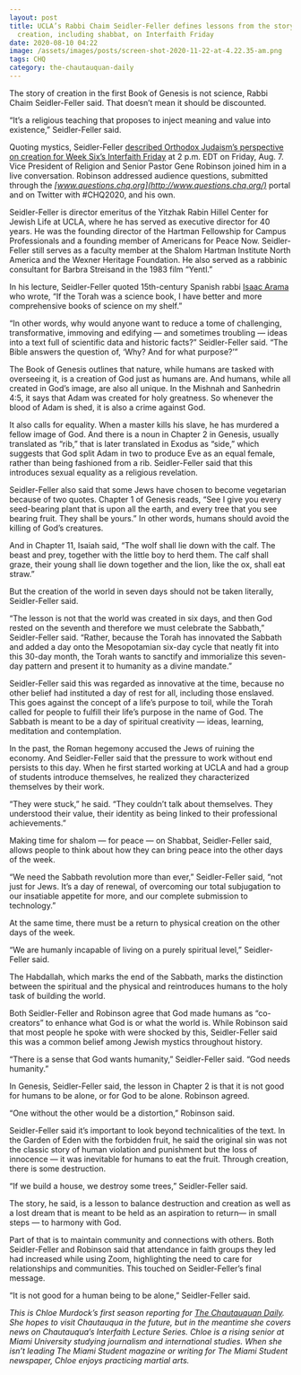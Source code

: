 ```yaml
---
layout: post
title: UCLA’s Rabbi Chaim Seidler-Feller defines lessons from the story of
  creation, including shabbat, on Interfaith Friday
date: 2020-08-10 04:22
image: /assets/images/posts/screen-shot-2020-11-22-at-4.22.35-am.png
tags: CHQ
category: the-chautauquan-daily
---
```

The story of creation in the first Book of Genesis is not science, Rabbi Chaim Seidler-Feller said. That doesn’t mean it should be discounted.

“It’s a religious teaching that proposes to inject meaning and value into existence,” Seidler-Feller said.

Quoting mystics, Seidler-Feller [described Orthodox Judaism’s perspective on creation for Week Six’s Interfaith Friday](https://assembly.chq.org/videos/interfaith-friday-orthodox-judaism) at 2 p.m. EDT on Friday, Aug. 7. Vice President of Religion and Senior Pastor Gene Robinson joined him in a live conversation. Robinson addressed audience questions, submitted through the *[www.questions.chq.org](http://www.questions.chq.org/)* portal and on Twitter with #CHQ2020, and his own.

Seidler-Feller is director emeritus of the Yitzhak Rabin Hillel Center for Jewish Life at UCLA, where he has served as executive director for 40 years. He was the founding director of the Hartman Fellowship for Campus Professionals and a founding member of Americans for Peace Now. Seidler-Feller still serves as a faculty member at the Shalom Hartman Institute North America and the Wexner Heritage Foundation. He also served as a rabbinic consultant for Barbra Streisand in the 1983 film “Yentl.”

In his lecture, Seidler-Feller quoted 15th-century Spanish rabbi [Isaac Arama](https://www.sefaria.org/person/Isaac%20ben%20Moses%20Arama) who wrote, “If the Torah was a science book, I have better and more comprehensive books of science on my shelf.”

“In other words, why would anyone want to reduce a tome of challenging, transformative, immoving and edifying — and sometimes troubling — ideas into a text full of scientific data and historic facts?” Seidler-Feller said. “The Bible answers the question of, ‘Why? And for what purpose?’”

The Book of Genesis outlines that nature, while humans are tasked with overseeing it, is a creation of God just as humans are. And humans, while all created in God’s image, are also all unique. In the Mishnah and Sanhedrin 4:5, it says that Adam was created for holy greatness. So whenever the blood of Adam is shed, it is also a crime against God.

It also calls for equality. When a master kills his slave, he has murdered a fellow image of God. And there is a noun in Chapter 2 in Genesis, usually translated as “rib,” that is later translated in Exodus as “side,” which suggests that God split Adam in two to produce Eve as an equal female, rather than being fashioned from a rib. Seidler-Feller said that this introduces sexual equality as a religious revelation.

Seidler-Feller also said that some Jews have chosen to become vegetarian because of two quotes. Chapter 1 of Genesis reads, “See I give you every seed-bearing plant that is upon all the earth, and every tree that you see bearing fruit. They shall be yours.” In other words, humans should avoid the killing of God’s creatures. 

And in Chapter 11, Isaiah said, “The wolf shall lie down with the calf. The beast and prey, together with the little boy to herd them. The calf shall graze, their young shall lie down together and the lion, like the ox, shall eat straw.”

But the creation of the world in seven days should not be taken literally, Seidler-Feller said.

“The lesson is not that the world was created in six days, and then God rested on the seventh and therefore we must celebrate the Sabbath,” Seidler-Feller said. “Rather, because the Torah has innovated the Sabbath and added a day onto the Mesopotamian six-day cycle that neatly fit into this 30-day month, the Torah wants to sanctify and immorialize this seven-day pattern and present it to humanity as a divine mandate.”

Seidler-Feller said this was regarded as innovative at the time, because no other belief had instituted a day of rest for all, including those enslaved. This goes against the concept of a life’s purpose to toil, while the Torah called for people to fulfill their life’s purpose in the name of God. The Sabbath is meant to be a day of spiritual creativity — ideas, learning, meditation and contemplation.

In the past, the Roman hegemony accused the Jews of ruining the economy. And Seidler-Feller said that the pressure to work without end persists to this day. When he first started working at UCLA and had a group of students introduce themselves, he realized they characterized themselves by their work.

“They were stuck,” he said. “They couldn’t talk about themselves. They understood their value, their identity as being linked to their professional achievements.”

Making time for shalom — for peace — on Shabbat, Seidler-Feller said, allows people to think about how they can bring peace into the other days of the week.

“We need the Sabbath revolution more than ever,” Seidler-Feller said, “not just for Jews. It’s a day of renewal, of overcoming our total subjugation to our insatiable appetite for more, and our complete submission to technology.”

At the same time, there must be a return to physical creation on the other days of the week.

“We are humanly incapable of living on a purely spiritual level,” Seidler-Feller said.

The Habdallah, which marks the end of the Sabbath, marks the distinction between the spiritual and the physical and reintroduces humans to the holy task of building the world.

Both Seidler-Feller and Robinson agree that God made humans as “co-creators” to enhance what God is or what the world is. While Robinson said that most people he spoke with were shocked by this, Seidler-Feller said this was a common belief among Jewish mystics throughout history.

“There is a sense that God wants humanity,” Seidler-Feller said. “God needs humanity.”

In Genesis, Seidler-Feller said, the lesson in Chapter 2 is that it is not good for humans to be alone, or for God to be alone. Robinson agreed.

“One without the other would be a distortion,” Robinson said.

Seidler-Feller said it’s important to look beyond technicalities of the text. In the Garden of Eden with the forbidden fruit, he said the original sin was not the classic story of human violation and punishment but the loss of innocence — it was inevitable for humans to eat the fruit. Through creation, there is some destruction.

“If we build a house, we destroy some trees,” Seidler-Feller said.

The story, he said, is a lesson to balance destruction and creation as well as a lost dream that is meant to be held as an aspiration to return— in small steps — to harmony with God.

Part of that is to maintain community and connections with others. Both Seidler-Feller and Robinson said that attendance in faith groups they led had increased while using Zoom, highlighting the need to care for relationships and communities. This touched on Seidler-Feller’s final message.

“It is not good for a human being to be alone,” Seidler-Feller said.

*This is Chloe Murdock’s first season reporting for [The Chautauquan Daily](https://chqdaily.com/author/cmurdock/). She hopes to visit Chautauqua in the future, but in the meantime she covers news on Chautauqua’s Interfaith Lecture Series. Chloe is a rising senior at Miami University studying journalism and international studies. When she isn’t leading The Miami Student magazine or writing for The Miami Student newspaper, Chloe enjoys practicing martial arts.*